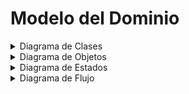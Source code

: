# Modelo del Dominio


<details>
<summary>Diagrama de Clases</summary>


  | Paso                                                                  |                         Detalle                         |
| --------------------------------------------------------------------- | :-----------------------------------------------------: |
| 1. Listar las clases conceptuales candidatas.                         | trabajadores, lector de huellas, fichaje, contrato, informe, horario, normas |
| 2. Representarlas en el modelo de dominio de partida.                 |          ![](../../imagenes/modeloDelDominio/diagramaClases/mdd001.svg)           |
| 3. Añadir las asociaciones necesarias para registrar las relaciones.  |          ![](../../imagenes/modeloDelDominio/diagramaClases/mdd002.svg)           |
| 4. Añadir los atributos que satisfagan los requisitos de información. |          ![](../../imagenes/modeloDelDominio/diagramaClases/mdd003.svg)           |
| 5. Añadir relación de normas para fichar definidas por el horario.    |          ![](../../imagenes/modeloDelDominio/diagramaClases/mdd004.svg)           |

![](../../imagenes/modeloDelDominio/diagramaClases/diagramaClases.svg)
- [Codigo PUML](../../modelosUML/diagramaClases.puml)

</details>

<details>
<summary>Diagrama de Objetos</summary>

|Descripción|Diagrama|Enlace PUML|  
|--|--|--|
| Diagrama referido al crear un fichaje en el dia. | ![](../../imagenes/modeloDelDominio/diagramaDeObjetos/diagramaDeObjetos001.svg) | [Codigo PUML](../../modelosUML/diagramasObjetos/diagramaObjetos001.puml) |
| Diagrama referido al crear el informe semanal | ![](../../imagenes/modeloDelDominio/diagramaDeObjetos/diagramaDeObjetos002.svg) | [Codigo PUML](../../modelosUML/diagramasObjetos/diagramaObjetos002.puml) |
              
</details>

<details>
<summary>Diagrama de Estados</summary>

|Descripción|Diagrama|Enlace PUML|  
|--|--|--|
| Se encuentra dos estados, si está trabajando o no | ![](../../imagenes/modeloDelDominio/diagramaEstados/diagramaEstados.svg) | [Codigo PUML](../../modelosUML/diagramaEstados.puml) |

</details>

<details>
<summary>Diagrama de Flujo</summary>

|Descripción|Diagrama|Enlace PUML|  
|--|--|--|
|| ![](../../imagenes/modeloDelDominio/diagramaFlujo/diagramaFlujo.svg)| [Codigo PUML](../../modelosUML/diagramaFlujo.puml)|

</details>

